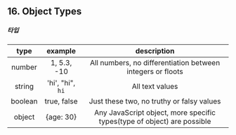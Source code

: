 
## 16. Object Types

##### 타입

| type | example | description |
|:---:|:---:|:---:|
| number | 1, 5.3, -10 | All numbers, no differentiation between integers or floots |
| string | 'hi', "hi", `hi` | All text values |
| boolean | true, false | Just these two, no truthy or falsy values | 
| object | {age: 30} | Any JavaScript object, more specific types(type of object) are possible |
